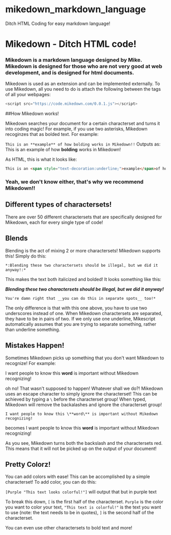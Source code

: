 # mikedown_markdown_language
 Ditch HTML Coding for easy markdown language!

# Mikedown - Ditch HTML code!
### Mikedown is a markdown language designed by Mike. Mikedown is designed for those who are not very good at web development, and is designed for html documents.

Mikedown is used as an extension and can be implemented externally. To use Mikedown, all you need to do is attach the following between the <head> tags of all your webpages:

```Javascript
<script src="https://code.mikedown.com/0.0.1.js"></script>
```

##How Mikedown works!

Mikedown searches your document for a certain characterset and turns it into coding magic! For example, if you use two asterisks, Mikedown recoginzes that as bolded text. For example:

`This is an **example** of how bolding works in Mikedown!!` Outputs as: This is an example of how **bolding** works in Mikedown!

As HTML, this is what it looks like:

```HTML
This is an <span style="text-decoration:underline;">example</span>of how underlines work in Mikedown!
```
### Yeah, we don't know either, that's why we recommend Mikedown!!

## Different types of charactersets!
There are over 50 different charactersets that are specifically designed for Mikedown, each for every single type of code!

## Blends
Blending is the act of mixing 2 or more charactersets! Mikedown supports this! Simply do this:

`*:Blending these two charactersets should be illegal, but we did it anyway!:*`

This makes the text both italicized and bolded! It looks something like this:

***Blending these two charactersets should be illegal, but we did it anyway!***

`You're damn right that __you can do this in separate spots__ too!*`

The only difference is that with this one above, you have to use two underscores instead of one. When Mikedown charactersets are separated, they have to be in pairs of two. If we only use one underline, Mikescript automatically assumes that you are trying to separate something, rather than underline something.

## Mistakes Happen!
Sometimes Mikedown picks up something that you don't want Mikedown to recognize! For example:

I want people to know this **word** is important without Mikedown recognizing!


oh no! That wasn't supposed to happen! Whatever shall we do?!
Mikedown uses an escape character to simply ignore the characterset! This can be achieved by typing a `\` before the characterset group! When typed, Mikedown will remove the backalashes and ignore the characterset group!

`I want people to know this \**word\** is important without Mikedown recognizing!`

becomes
I want people to know this **word** is important without Mikedown recognizing!

As you see, Mikedown turns both the backslash and the charactersets red. This means that it will not be picked up on the output of your document!

## Pretty Colorz!
You can add colors with ease! This can be accomplished by a simple characterset! To add color, you can do this:

`[Purple "This text looks colorful!"]` will output that but in purple text

To break this down, `[` is the first half of the characterset. ``Purple`` is the color you want to color your text, `"This text is colorful!"` is the text you want to use (note: the text needs to be in quotes), `]` is the second half of the characterset.

You can even use other charactersets to bold text and more!
